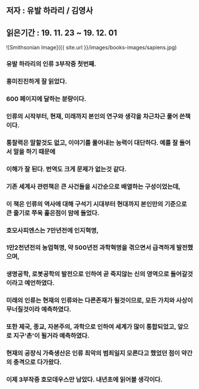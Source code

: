 ## 저자 : 유발 하라리 / 김영사

## 읽은기간 : 19. 11. 23  ~ 19. 12. 01

![Smithsonian Image]({{ site.url }}/images/books-images/sapiens.jpg)

### 유발 하라리의 인류 3부작중 첫번째.

### 흥미진진하게 잘 읽었다.

### 600 페이지에 달하는 분량이다.

### 인류의 시작부터, 현재, 미래까지 본인의 연구와 생각을 차근차근 풀어 쓴책이다.

### 통찰력은 말할것도 없고, 이야기를 풀어내는 능력이 대단하다. 예를 잘 들어서 말을 하기 때문에

### 이해가 잘 된다. 번역도 크게 문제가 없는것 같다.

### 기존 세계사 관련책은 큰 사건들을 시간순으로 배열하는 구성이었는데,

### 이 책은 인류의 역사에 대해 구석기 시대부터 현대까지 본인만의 기준으로 큰 줄기로 쭈욱 훑은점이 맘에 들었다.

### 호모사피엔스는 7만년전에 인지혁명,

### 1만2천년전의 농업혁명, 약 500년전 과학혁명을 겪으면서 급격하게 발전했으며,

### 생명공학, 로봇공학의 발전으로 인하여 곧 죽지않는 신의 영역으로 들어갈것이라고 예언하였다.

### 미래의 인류는 현재의 인류와는 다른존재가 될것이므로, 모든 가치와 사상이 무너질것이라 예측하였다.

### 또한 제국, 종교, 자본주의, 과학으로 인하여 세계가 많이 통합되었고, 앞으로 지구'촌'이 될거라 예측하였다.

### 현재의 공장식 가축생산은 인류 최악의 범죄일지 모른다고 했었던 점이 약간의 충격으로 다가왔다.

### 이제 3부작중 호모데우스만 남았다. 내년초에 읽어볼 생각이다.

